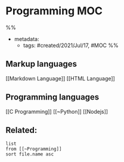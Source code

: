 # Programming MOC

%% 
- metadata:
	- tags: #created/2021/Jul/17, #MOC 
%%

## Markup languages
[[Markdown Language]]
[[HTML Language]]

## Programming languages
[[C Programming]]
[[~Python]]
[[Nodejs]]

## Related:
```dataview
list
from [[~Programming]]
sort file.name asc
```